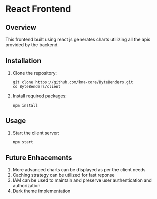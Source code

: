 # React Frontend

## Overview

This frontend built using react js generates charts utilizing all the apis provided by the backend.

## Installation

1. Clone the repository:
   ```
   git clone https://github.com/kna-core/ByteBenders.git
   cd ByteBenders/client
   ```

2. Install required packages:
   ```
   npm install
   ```

## Usage

1. Start the client server:
   ```
   npm start
   ```

## Future Enhacements

1. More advanced charts can be displayed as per the client needs
2. Caching strategy can be utilized for fast reponse
3. IAM can be used to maintain and preserve user authentication and authorization
4. Dark theme implementation
